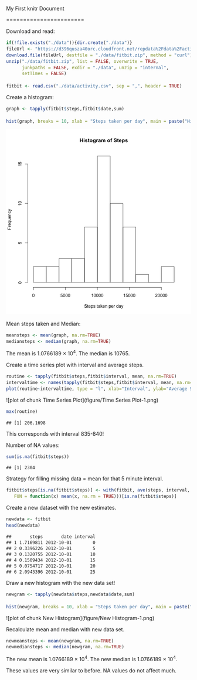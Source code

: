 My First knitr Document

=======================

Download and read:


```r
if(!file.exists("./data")){dir.create("./data")}
fileUrl <- "https://d396qusza40orc.cloudfront.net/repdata%2Fdata%2Factivity.zip"
download.file(fileUrl, destfile = "./data/fitbit.zip", method = "curl")
unzip("./data/fitbit.zip", list = FALSE, overwrite = TRUE,
      junkpaths = FALSE, exdir = "./data", unzip = "internal",
      setTimes = FALSE)

fitbit <- read.csv("./data/activity.csv", sep = ",", header = TRUE)
```

Create a histogram:


```r
graph <- tapply(fitbit$steps,fitbit$date,sum)

hist(graph, breaks = 10, xlab = "Steps taken per day", main = paste("Histogram of Steps"))
```

![plot of chunk Histogram](figure/Histogram-1.png) 

Mean steps taken and Median:


```r
meansteps <- mean(graph, na.rm=TRUE)
mediansteps <- median(graph, na.rm=TRUE)
```

The mean is 1.0766189 &times; 10<sup>4</sup>. 
The median is 10765.


Create a time series plot with interval and average steps.


```r
routine <- tapply(fitbit$steps,fitbit$interval, mean, na.rm=TRUE)
intervaltime <- names(tapply(fitbit$steps,fitbit$interval, mean, na.rm=TRUE))
plot(routine~intervaltime, type = "l", xlab="Interval", ylab="Average Steps", col = "red", main = paste("Daily Routine"))
```

![plot of chunk Time Series Plot](figure/Time Series Plot-1.png) 


```r
max(routine)
```

```
## [1] 206.1698
```

This corresponds with interval 835-840!

Number of NA values:


```r
sum(is.na(fitbit$steps))
```

```
## [1] 2304
```

Strategy for filling missing data = mean for that 5 minute interval.


```r
fitbit$steps[is.na(fitbit$steps)] <- with(fitbit, ave(steps, interval, 
   FUN = function(x) mean(x, na.rm = TRUE)))[is.na(fitbit$steps)]
```

Create a new dataset with the new estimates.


```r
newdata <- fitbit
head(newdata)
```

```
##       steps       date interval
## 1 1.7169811 2012-10-01        0
## 2 0.3396226 2012-10-01        5
## 3 0.1320755 2012-10-01       10
## 4 0.1509434 2012-10-01       15
## 5 0.0754717 2012-10-01       20
## 6 2.0943396 2012-10-01       25
```

Draw a new histogram with the new data set!


```r
newgram <- tapply(newdata$steps,newdata$date,sum)

hist(newgram, breaks = 10, xlab = "Steps taken per day", main = paste("Histogram of Steps"))
```

![plot of chunk New Histogram](figure/New Histogram-1.png) 

Recalculate mean and median with new data set.


```r
newmeansteps <- mean(newgram, na.rm=TRUE)
newmediansteps <- median(newgram, na.rm=TRUE)
```

The new mean is 1.0766189 &times; 10<sup>4</sup>. 
The new median is 1.0766189 &times; 10<sup>4</sup>.

These values are very similar to before. 
NA values do not affect much.
